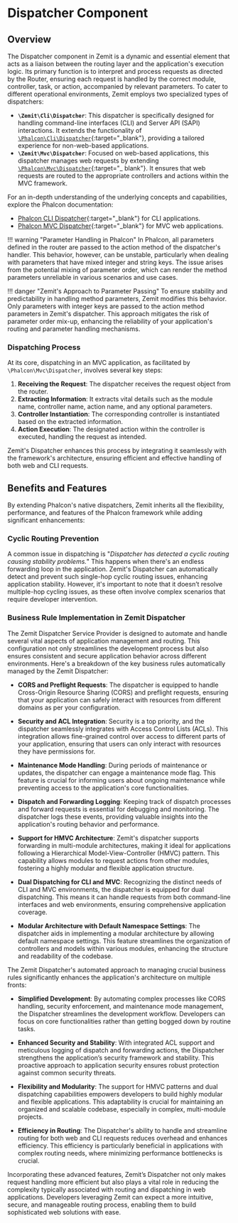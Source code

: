 # Dispatcher Component

## Overview

The Dispatcher component in Zemit is a dynamic and essential element that acts as a liaison between the routing layer
and the application's execution logic. Its primary function is to interpret and process requests as directed by the
Router, ensuring each request is handled by the correct module, controller, task, or action, accompanied by relevant
parameters. To cater to different operational environments, Zemit employs two specialized types of dispatchers:

- **`\Zemit\Cli\Dispatcher`**: This dispatcher is specifically designed for handling command-line interfaces (CLI) and
  Server API (SAPI) interactions. It extends the functionality
  of [`\Phalcon\Cli\Dispatcher`](https://docs.phalcon.io/latest/api/phalcon_cli/#clidispatcher){:target="_blank"},
  providing a tailored experience for non-web-based applications.
- **`\Zemit\Mvc\Dispatcher`**: Focused on web-based applications, this dispatcher manages web requests by
  extending [`\Phalcon\Mvc\Dispatcher`](https://docs.phalcon.io/latest/api/phalcon_mvc/#mvcdispatcher){:target="_
  blank"}. It ensures that web requests are routed to the appropriate controllers and actions within the MVC framework.

For an in-depth understanding of the underlying concepts and capabilities, explore the Phalcon documentation:

- [Phalcon CLI Dispatcher](https://docs.phalcon.io/latest/application-cli/#dispatcher){:target="_blank"} for CLI
  applications.
- [Phalcon MVC Dispatcher](https://docs.phalcon.io/latest/dispatcher/){:target="_blank"} for MVC web applications.

!!! warning "Parameter Handling in Phalcon"
    In Phalcon, all parameters defined in the router are passed to the action method of the dispatcher's handler. This
    behavior, however, can be unstable, particularly when dealing with parameters that have mixed integer and string keys.
    The issue arises from the potential mixing of parameter order, which can render the method parameters unreliable in
    various scenarios and use cases.

!!! danger "Zemit's Approach to Parameter Passing"
    To ensure stability and predictability in handling method parameters, Zemit modifies this behavior. Only parameters with
    integer keys are passed to the action method parameters in Zemit's dispatcher. This approach mitigates the risk of
    parameter order mix-up, enhancing the reliability of your application's routing and parameter handling mechanisms.

### Dispatching Process

At its core, dispatching in an MVC application, as facilitated by `\Phalcon\Mvc\Dispatcher`, involves several key steps:

1. **Receiving the Request**: The dispatcher receives the request object from the router.
2. **Extracting Information**: It extracts vital details such as the module name, controller name, action name, and any
   optional parameters.
3. **Controller Instantiation**: The corresponding controller is instantiated based on the extracted information.
4. **Action Execution**: The designated action within the controller is executed, handling the request as intended.

Zemit's Dispatcher enhances this process by integrating it seamlessly with the framework's architecture, ensuring
efficient and effective handling of both web and CLI requests.

## Benefits and Features

By extending Phalcon's native dispatchers, Zemit inherits all the flexibility, performance, and features of the Phalcon
framework while adding significant enhancements:

### Cyclic Routing Prevention

A common issue in dispatching is "_Dispatcher has detected a cyclic routing causing
stability problems._" This happens when there's an endless forwarding loop in the application. Zemit's Dispatcher can
automatically detect and prevent such single-hop cyclic routing issues, enhancing application stability. However, it's
important to note that it doesn’t resolve multiple-hop cycling issues, as these often involve complex scenarios that
require developer intervention.

### Business Rule Implementation in Zemit Dispatcher

The Zemit Dispatcher Service Provider is designed to automate and handle several vital aspects of application management
and routing. This configuration not only streamlines the development process but also ensures consistent and secure
application behavior across different environments. Here's a breakdown of the key business rules automatically managed
by the Zemit Dispatcher:

- **CORS and Preflight Requests**: The dispatcher is equipped to handle Cross-Origin Resource Sharing (CORS) and
  preflight requests, ensuring that your application can safely interact with resources from different domains as per
  your configuration.

- **Security and ACL Integration**: Security is a top priority, and the dispatcher seamlessly integrates with Access
  Control Lists (ACLs). This integration allows fine-grained control over access to different parts of your application,
  ensuring that users can only interact with resources they have permissions for.

- **Maintenance Mode Handling**: During periods of maintenance or updates, the dispatcher can engage a maintenance mode
  flag. This feature is crucial for informing users about ongoing maintenance while preventing access to the
  application's core functionalities.

- **Dispatch and Forwarding Logging**: Keeping track of dispatch processes and forward requests is essential for
  debugging and monitoring. The dispatcher logs these events, providing valuable insights into the application's routing
  behavior and performance.

- **Support for HMVC Architecture**: Zemit's dispatcher supports forwarding in multi-module architectures, making it
  ideal for applications following a Hierarchical Model-View-Controller (HMVC) pattern. This capability allows modules
  to request actions from other modules, fostering a highly modular and flexible application structure.

- **Dual Dispatching for CLI and MVC**: Recognizing the distinct needs of CLI and MVC environments, the dispatcher is
  equipped for dual dispatching. This means it can handle requests from both command-line interfaces and web
  environments, ensuring comprehensive application coverage.

- **Modular Architecture with Default Namespace Settings**: The dispatcher aids in implementing a modular architecture
  by allowing default namespace settings. This feature streamlines the organization of controllers and models within
  various modules, enhancing the structure and readability of the codebase.

The Zemit Dispatcher's automated approach to managing crucial business rules significantly enhances the application's
architecture on multiple fronts:

- **Simplified Development**: By automating complex processes like CORS handling, security enforcement, and maintenance
  mode management, the Dispatcher streamlines the development workflow. Developers can focus on core functionalities
  rather than getting bogged down by routine tasks.

- **Enhanced Security and Stability**: With integrated ACL support and meticulous logging of dispatch and forwarding
  actions, the Dispatcher strengthens the application’s security framework and stability. This proactive approach to
  application security ensures robust protection against common security threats.

- **Flexibility and Modularity**: The support for HMVC patterns and dual dispatching capabilities empowers developers to
  build highly modular and flexible applications. This adaptability is crucial for maintaining an organized and scalable
  codebase, especially in complex, multi-module projects.

- **Efficiency in Routing**: The Dispatcher's ability to handle and streamline routing for both web and CLI requests
  reduces overhead and enhances efficiency. This efficiency is particularly beneficial in applications with complex
  routing needs, where minimizing performance bottlenecks is crucial.

Incorporating these advanced features, Zemit’s Dispatcher not only makes request handling more efficient but also plays
a vital role in reducing the complexity typically associated with routing and dispatching in web applications.
Developers leveraging Zemit can expect a more intuitive, secure, and manageable routing process, enabling them to build
sophisticated web solutions with ease.

